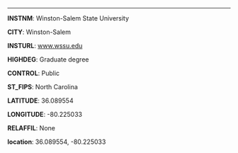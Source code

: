 
---
**INSTNM**: Winston-Salem State University

**CITY**: Winston-Salem

**INSTURL**: www.wssu.edu

**HIGHDEG**: Graduate degree

**CONTROL**: Public

**ST_FIPS**: North Carolina

**LATITUDE**: 36.089554

**LONGITUDE**: -80.225033

**RELAFFIL**: None

**location**: 36.089554, -80.225033